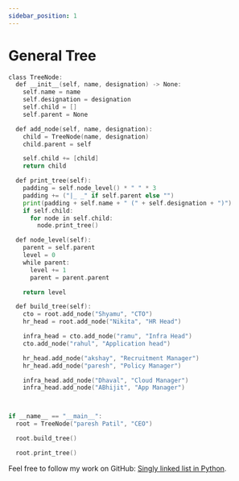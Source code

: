 ```yaml
---
sidebar_position: 1
---
```


# General Tree

```go
class TreeNode:
  def __init__(self, name, designation) -> None:
    self.name = name
    self.designation = designation
    self.child = []
    self.parent = None

  def add_node(self, name, designation):
    child = TreeNode(name, designation)
    child.parent = self

    self.child += [child]
    return child

  def print_tree(self):
    padding = self.node_level() * " " * 3
    padding += ("|_ _" if self.parent else "")
    print(padding + self.name + " (" + self.designation + ")")
    if self.child:
      for node in self.child:
        node.print_tree()

  def node_level(self):
    parent = self.parent
    level = 0
    while parent:
      level += 1
      parent = parent.parent

    return level

  def build_tree(self):
    cto = root.add_node("Shyamu", "CTO")
    hr_head = root.add_node("Nikita", "HR Head")

    infra_head = cto.add_node("ramu", "Infra Head")
    cto.add_node("rahul", "Application head")

    hr_head.add_node("akshay", "Recruitment Manager")
    hr_head.add_node("paresh", "Policy Manager")

    infra_head.add_node("Dhaval", "Cloud Manager")
    infra_head.add_node("ABhijit", "App Manager")



if __name__ == "__main__":
  root = TreeNode("paresh Patil", "CEO")

  root.build_tree()

  root.print_tree()
```

Feel free to follow my work on GitHub: [Singly linked list in Python](https://github.com/paresh-patil/data_structure_and_algorithms/blob/main/data_structures/trees/general_trees/python/general_tree.py).
